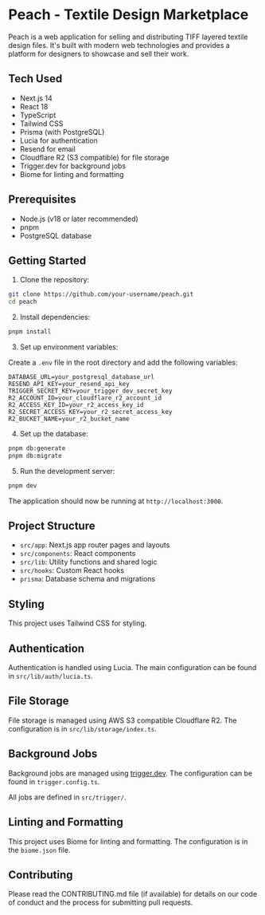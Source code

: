 # Peach - Textile Design Marketplace

Peach is a web application for selling and distributing TIFF layered textile design files. It's built with modern web technologies and provides a platform for designers to showcase and sell their work.

## Tech Used

- Next.js 14
- React 18
- TypeScript
- Tailwind CSS
- Prisma (with PostgreSQL)
- Lucia for authentication
- Resend for email
- Cloudflare R2 (S3 compatible) for file storage
- Trigger.dev for background jobs
- Biome for linting and formatting

## Prerequisites

- Node.js (v18 or later recommended)
- pnpm
- PostgreSQL database

## Getting Started

1. Clone the repository:

```bash
git clone https://github.com/your-username/peach.git
cd peach
```

2. Install dependencies:

```bash
pnpm install
```

3. Set up environment variables:

Create a `.env` file in the root directory and add the following variables:

```
DATABASE_URL=your_postgresql_database_url
RESEND_API_KEY=your_resend_api_key
TRIGGER_SECRET_KEY=your_trigger_dev_secret_key
R2_ACCOUNT_ID=your_cloudflare_r2_account_id
R2_ACCESS_KEY_ID=your_r2_access_key_id
R2_SECRET_ACCESS_KEY=your_r2_secret_access_key
R2_BUCKET_NAME=your_r2_bucket_name
```

4. Set up the database:

```bash
pnpm db:generate
pnpm db:migrate
```

5. Run the development server:

```bash
pnpm dev
```

The application should now be running at `http://localhost:3000`.

## Project Structure

- `src/app`: Next.js app router pages and layouts
- `src/components`: React components
- `src/lib`: Utility functions and shared logic
- `src/hooks`: Custom React hooks
- `prisma`: Database schema and migrations

## Styling

This project uses Tailwind CSS for styling.

## Authentication

Authentication is handled using Lucia. The main configuration can be found in `src/lib/auth/lucia.ts`.


## File Storage

File storage is managed using AWS S3 compatible Cloudflare R2. The configuration is in `src/lib/storage/index.ts`.

## Background Jobs

Background jobs are managed using [trigger.dev](https://trigger.dev). The configuration can be found in `trigger.config.ts`.

All jobs are defined in `src/trigger/`.


## Linting and Formatting

This project uses Biome for linting and formatting. The configuration is in the `biome.json` file.

## Contributing

Please read the CONTRIBUTING.md file (if available) for details on our code of conduct and the process for submitting pull requests.
